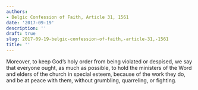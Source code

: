 ```yaml
---
authors:
- Belgic Confession of Faith, Article 31, 1561
date: '2017-09-19'
description: ''
draft: true
slug: 2017-09-19-belgic-confession-of-faith,-article-31,-1561
title: ''
---
```

Moreover,
to keep God’s holy order
from being violated or despised,
we say that everyone ought,
as much as possible,
to hold the ministers of the Word and elders of the church
in special esteem,
because of the work they do,
and be at peace with them,
without grumbling, quarreling, or fighting.



